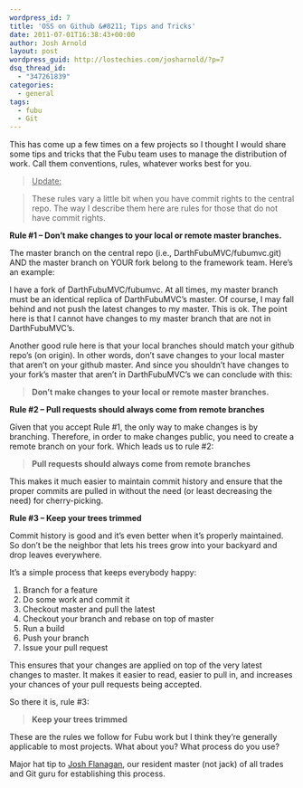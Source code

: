 ```yaml
---
wordpress_id: 7
title: 'OSS on Github &#8211; Tips and Tricks'
date: 2011-07-01T16:38:43+00:00
author: Josh Arnold
layout: post
wordpress_guid: http://lostechies.com/josharnold/?p=7
dsq_thread_id:
  - "347261839"
categories:
  - general
tags:
  - fubu
  - Git
---
```

This has come up a few times on a few projects so I thought I would share some tips and tricks that the Fubu team uses to manage the distribution of work. Call them conventions, rules, whatever works best for you.

> <span style="text-decoration: underline;">Update:</span>
  
> These rules vary a little bit when you have commit rights to the central repo. The way I describe them here are rules for those that do not have commit rights.

**Rule #1 &#8211; Don&#8217;t make changes to your local or remote master branches.**

The master branch on the central repo (i.e., DarthFubuMVC/fubumvc.git) AND the master branch on YOUR fork belong to the framework team. Here&#8217;s an example:

I have a fork of DarthFubuMVC/fubumvc. At all times, my master branch must be an identical replica of DarthFubuMVC&#8217;s master. Of course, I may fall behind and not push the latest changes to my master. This is ok. The point here is that I cannot have changes to my master branch that are not in DarthFubuMVC&#8217;s.

Another good rule here is that your local branches should match your github repo&#8217;s (on origin). In other words, don&#8217;t save changes to your local master that aren&#8217;t on your github master. And since you shouldn&#8217;t have changes to your fork&#8217;s master that aren&#8217;t in DarthFubuMVC&#8217;s we can conclude with this:

> **Don&#8217;t make changes to your local or remote master branches.**

**Rule #2 &#8211; Pull requests should always come from remote branches**

Given that you accept Rule #1, the only way to make changes is by branching. Therefore, in order to make changes public, you need to create a remote branch on your fork. Which leads us to rule #2:

> **Pull requests should always come from remote branches**

This makes it much easier to maintain commit history and ensure that the proper commits are pulled in without the need (or least decreasing the need) for cherry-picking.

**Rule #3 &#8211; Keep your trees trimmed**

Commit history is good and it&#8217;s even better when it&#8217;s properly maintained. So don&#8217;t be the neighbor that lets his trees grow into your backyard and drop leaves everywhere.

It&#8217;s a simple process that keeps everybody happy:

  1. Branch for a feature
  2. Do some work and commit it
  3. Checkout master and pull the latest
  4. Checkout your branch and rebase on top of master
  5. Run a build
  6. Push your branch
  7. Issue your pull request

This ensures that your changes are applied on top of the very latest changes to master. It makes it easier to read, easier to pull in, and increases your chances of your pull requests being accepted.

So there it is, rule #3:

> **Keep your trees trimmed**

These are the rules we follow for Fubu work but I think they&#8217;re generally applicable to most projects. What about you? What process do you use?

Major hat tip to [Josh Flanagan](http://lostechies.com/joshuaflanagan/), our resident master (not jack) of all trades and Git guru for establishing this process.